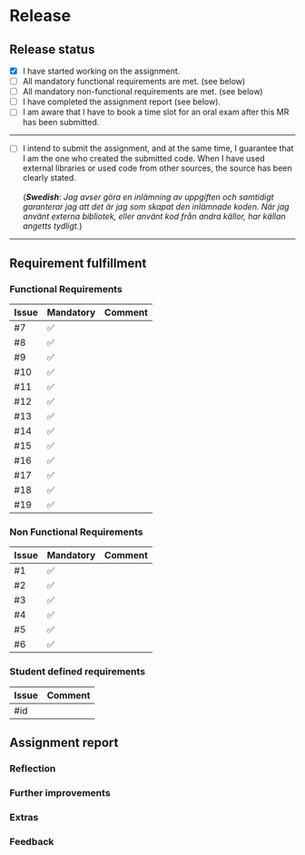 # Release

<!--
    In this file, you indicate your assignment's status by filling in the required text, dates, and so on. 

    You may write in {Swedish or English}, and you are free to remove the comments if you like.
-->

## Release status

<!-- 
    To inform the examiner that your application is ready to be assessed, you must make a release by checking all the checkboxes below.

    You check a checkbox by adding an "x" in the parentheses. 
-->

- [x] I have started working on the assignment.
- [ ] All mandatory functional requirements are met. (see below)
- [ ] All mandatory non-functional requirements are met. (see below)
- [ ] I have completed the assignment report (see below).
- [ ] I am aware that I have to book a time slot for an oral exam after this MR has been submitted.

---

- [ ] I intend to submit the assignment, and at the same time, I guarantee that I am the one who created the submitted code. When I have used external libraries or used code from other sources, the source has been clearly stated.\
\
(___Swedish___: _Jag avser göra en inlämning av uppgiften och samtidigt garanterar jag att det är jag som skapat den inlämnade koden. När jag använt externa bibliotek, eller använt kod från andra källor, har källan angetts tydligt._)

---

## Requirement fulfillment

<!-- 
    Make sure that you have closed issues that are required. If not, please comment below. 
-->

### Functional Requirements

| Issue  | Mandatory  | Comment |
| ------ | ---------  | ------- |
| #7     | ✅         |         |
| #8     | ✅         |         |
| #9     | ✅         |         |
| #10    | ✅         |         |
| #11    | ✅         |         |
| #12    | ✅         |         |
| #13    | ✅         |         |
| #14    | ✅         |         |
| #15    | ✅         |         |
| #16    | ✅         |         |
| #17    | ✅         |         |
| #18    | ✅         |         |
| #19    | ✅         |         |

### Non Functional Requirements

| Issue | Mandatory | Comment |
| ----- | --------- | ------- |
| #1    | ✅         |         |
| #2    | ✅         |         |
| #3    | ✅         |         |
| #4    | ✅         |         |
| #5    | ✅         |         |
| #6    | ✅         |         |

### Student defined requirements

<!-- 
    If you have created requirements on your own and added them as issues, reference them below. 
    Remove this section if not needed.
-->

| Issue | Comment |
| ----- | ------- |
| #id   |         |

## Assignment report

<!-- 
    In the assignment report, you reflect on your assignment. 
-->

### Reflection

<!-- 
    Your thoughts on the assignment. What was hard, what have you learned? What could you have done differently? 
-->

### Further improvements

<!-- 
    Further improvements of the assignment. What could you have done but did not have the time to complete? 
-->

### Extras

<!--
    Have you done anything more than the requirements? Preferably, add each additional requirement as an issue and reference it here using # followed by the issue id.
-->

### Feedback

<!-- 
    Feedback to the course management about the assignment.
-->
